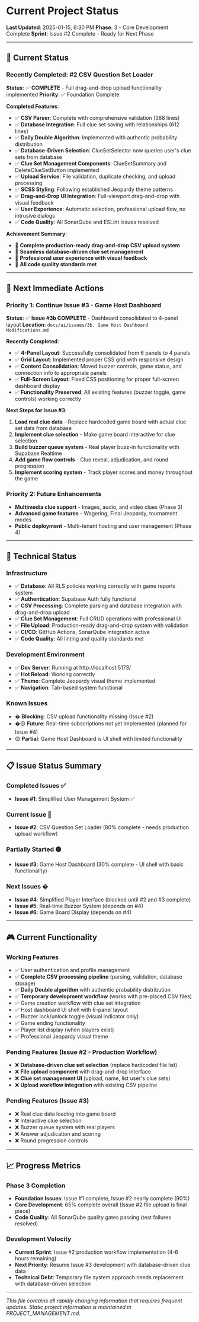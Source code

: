 # Current Project Status

**Last Updated**: 2025-01-15, 6:30 PM
**Phase**: 3 - Core Development Complete
**Sprint**: Issue #2 Complete - Ready for Next Phase

---

## 🎯 **Current Status**

### Recently Completed: #2 CSV Question Set Loader
**Status**: ✅ **COMPLETE** - Full drag-and-drop upload functionality implemented
**Priority**: ✅ Foundation Complete

**Completed Features**:
- ✅ **CSV Parser**: Complete with comprehensive validation (388 lines)
- ✅ **Database Integration**: Full clue set saving with relationships (612 lines)
- ✅ **Daily Double Algorithm**: Implemented with authentic probability distribution
- ✅ **Database-Driven Selection**: ClueSetSelector now queries user's clue sets from database
- ✅ **Clue Set Management Components**: ClueSetSummary and DeleteClueSetButton implemented
- ✅ **Upload Service**: File validation, duplicate checking, and upload processing
- ✅ **SCSS Styling**: Following established Jeopardy theme patterns
- ✅ **Drag-and-Drop UI Integration**: Full-viewport drag-and-drop with visual feedback
- ✅ **User Experience**: Automatic selection, professional upload flow, no intrusive dialogs
- ✅ **Code Quality**: All SonarQube and ESLint issues resolved

**Achievement Summary**:
- 🎉 **Complete production-ready drag-and-drop CSV upload system**
- 🎉 **Seamless database-driven clue set management**
- 🎉 **Professional user experience with visual feedback**
- 🎉 **All code quality standards met**

---

## 🚀 **Next Immediate Actions**

### Priority 1: Continue Issue #3 - Game Host Dashboard
**Status**: ✅ **Issue #3b COMPLETE** - Dashboard consolidated to 4-panel layout
**Location**: `docs/ai/issues/3b. Game Host Dashboard Modifications.md`

**Recently Completed**:
- ✅ **4-Panel Layout**: Successfully consolidated from 6 panels to 4 panels
- ✅ **Grid Layout**: Implemented proper CSS grid with responsive design
- ✅ **Content Consolidation**: Moved buzzer controls, game status, and connection info to appropriate panels
- ✅ **Full-Screen Layout**: Fixed CSS positioning for proper full-screen dashboard display
- ✅ **Functionality Preserved**: All existing features (buzzer toggle, game controls) working correctly

**Next Steps for Issue #3**:
1. **Load real clue data** - Replace hardcoded game board with actual clue set data from database
2. **Implement clue selection** - Make game board interactive for clue selection
3. **Build buzzer queue system** - Real player buzz-in functionality with Supabase Realtime
4. **Add game flow controls** - Clue reveal, adjudication, and round progression
5. **Implement scoring system** - Track player scores and money throughout the game

### Priority 2: Future Enhancements
- **Multimedia clue support** - Images, audio, and video clues (Phase 3)
- **Advanced game features** - Wagering, Final Jeopardy, tournament modes
- **Public deployment** - Multi-tenant hosting and user management (Phase 4)

---

## 🔧 **Technical Status**

### Infrastructure
- ✅ **Database**: All RLS policies working correctly with game reports system
- ✅ **Authentication**: Supabase Auth fully functional
- ✅ **CSV Processing**: Complete parsing and database integration with drag-and-drop upload
- ✅ **Clue Set Management**: Full CRUD operations with professional UI
- ✅ **File Upload**: Production-ready drag-and-drop system with validation
- ✅ **CI/CD**: GitHub Actions, SonarQube integration active
- ✅ **Code Quality**: All linting and quality standards met

### Development Environment
- ✅ **Dev Server**: Running at http://localhost:5173/
- ✅ **Hot Reload**: Working correctly
- ✅ **Theme**: Complete Jeopardy visual theme implemented
- ✅ **Navigation**: Tab-based system functional

### Known Issues
- � **Blocking**: CSV upload functionality missing (Issue #2)
- �🟡 **Future**: Real-time subscriptions not yet implemented (planned for Issue #4)
- 🟡 **Partial**: Game Host Dashboard is UI shell with limited functionality

---

## 📋 **Issue Status Summary**

### Completed Issues ✅
- **Issue #1**: Simplified User Management System ✅

### Current Issue 🔄
- **Issue #2**: CSV Question Set Loader (80% complete - needs production upload workflow)

### Partially Started 🟡
- **Issue #3**: Game Host Dashboard (30% complete - UI shell with basic functionality)

### Next Issues �
- **Issue #4**: Simplified Player Interface (blocked until #2 and #3 complete)
- **Issue #5**: Real-time Buzzer System (depends on #4)
- **Issue #6**: Game Board Display (depends on #4)

---

## 🎮 **Current Functionality**

### Working Features
- ✅ User authentication and profile management
- ✅ **Complete CSV processing pipeline** (parsing, validation, database storage)
- ✅ **Daily Double algorithm** with authentic probability distribution
- ✅ **Temporary development workflow** (works with pre-placed CSV files)
- ✅ Game creation workflow with clue set integration
- ✅ Host dashboard UI shell with 6-panel layout
- ✅ Buzzer lock/unlock toggle (visual indicator only)
- ✅ Game ending functionality
- ✅ Player list display (when players exist)
- ✅ Professional Jeopardy visual theme

### Pending Features (Issue #2 - Production Workflow)
- ❌ **Database-driven clue set selection** (replace hardcoded file list)
- ❌ **File upload component** with drag-and-drop interface
- ❌ **Clue set management UI** (upload, name, list user's clue sets)
- ❌ **Upload workflow integration** with existing CSV pipeline

### Pending Features (Issue #3)
- ❌ Real clue data loading into game board
- ❌ Interactive clue selection
- ❌ Buzzer queue system with real players
- ❌ Answer adjudication and scoring
- ❌ Round progression controls

---

## 📈 **Progress Metrics**

### Phase 3 Completion
- **Foundation Issues**: Issue #1 complete, Issue #2 nearly complete (90%)
- **Core Development**: 65% complete overall (Issue #2 file upload is final piece)
- **Code Quality**: All SonarQube quality gates passing (test failures resolved)

### Development Velocity
- **Current Sprint**: Issue #2 production workflow implementation (4-6 hours remaining)
- **Next Priority**: Resume Issue #3 development with database-driven clue data
- **Technical Debt**: Temporary file system approach needs replacement with database-driven selection

---

*This file contains all rapidly changing information that requires frequent updates. Static project information is maintained in PROJECT_MANAGEMENT.md.*
